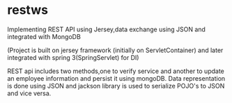 # restws
Implementing REST API using Jersey,data exchange using JSON and integrated with MongoDB 

(Project is built on jersey framework (initially on ServletContainer) and later integrated with spring 3(SpringServlet) for DI)

REST api includes two methods,one to verify service and another to update an employee information and persist it using mongoDB.
Data representation is done using JSON and jackson library is used to serialize POJO's to JSON and vice versa.

